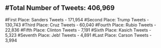 #Total Number of Tweets: 406,969 
---
#First Place: Sanders Tweets - 171,954
#Second Place: Trump Tweets - 130,743
#Third Place: Cruz Tweets - 60,040
#Fourth Place: Rubio Tweets - 22,836
#Fifth Place: Clinton Tweets - 7,191
#Sixth Place: Kasich Tweets - 5,323
#Seventh Place: Jeb! Tweets - 4,891
#Last Place: Carson Tweets - 3,994
